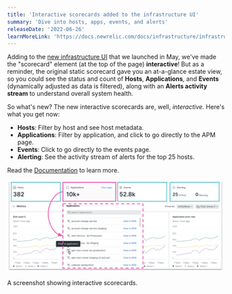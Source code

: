 ```yaml
---
title: 'Interactive scorecards added to the infrastructure UI'
summary: 'Dive into hosts, apps, events, and alerts'
releaseDate: '2022-06-26'
learnMoreLink: 'https://docs.newrelic.com/docs/infrastructure/infrastructure-ui-pages/hosts-new-view/#summary'
---
```


Adding to the [new infrastructure UI](https://newrelic.com/blog/how-to-relic/connected-infrastructure-and-apm) that we launched in May, we've made the "scorecard" element (at the top of the page) **interactive**! But as a reminder, the original static scorecard gave you an at-a-glance estate view, so you could see the status and count of **Hosts**, **Applications**, and **Events** (dynamically adjusted as data is filtered), along with an **Alerts activity stream** to understand overall system health.

So what's new? The new interactive scorecards are, well, _interactive_. Here's what you get now:
- **Hosts**: Filter by host and see host metadata.
- **Applications**: Filter by application, and click to go directly to the APM page.
- **Events**: Click to go directly to the events page.
- **Alerting**: See the activity stream of alerts for the top 25 hosts.

Read the [Documentation](https://docs.newrelic.com/docs/infrastructure/infrastructure-ui-pages/hosts-new-view/#summary) to learn more.

![A screenshot showing interactive scorecards.](./images/Interactive_scorecards.png "A screenshot showing interactive scorecards.")

<figcaption>A screenshot showing interactive scorecards.</figcaption>
